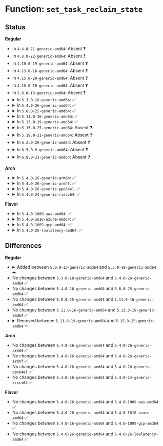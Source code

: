 # Function: <code>set_task_reclaim_state</code>

## Status
<b>Regular</b>
<ul>
<li>
In <code>4.4.0-21-generic-amd64</code>: Absent ❓
</li>
<li>
In <code>4.8.0-22-generic-amd64</code>: Absent ❓
</li>
<li>
In <code>4.10.0-19-generic-amd64</code>: Absent ❓
</li>
<li>
In <code>4.13.0-16-generic-amd64</code>: Absent ❓
</li>
<li>
In <code>4.15.0-20-generic-amd64</code>: Absent ❓
</li>
<li>
In <code>4.18.0-10-generic-amd64</code>: Absent ❓
</li>
<li>
In <code>5.0.0-13-generic-amd64</code>: Absent ❓
</li>
<li>
<details>
<summary>In <code>5.3.0-18-generic-amd64</code>: ✅</summary>

```c
void set_task_reclaim_state(struct task_struct * task, struct reclaim_state * rs)
```

```json
{
  "name": "set_task_reclaim_state",
  "collision_type": "Unique Static",
  "inline_type": "No",
  "funcs": [
    {
      "addr": 18446744071581106736,
      "name": "set_task_reclaim_state",
      "external": false,
      "loc": "mm/vmscan.c:241",
      "file": "mm/vmscan.c",
      "inline": "seen, unknown",
      "caller_inline": [],
      "caller_func": [
        "mm/vmscan.c:node_reclaim",
        "mm/vmscan.c:node_reclaim",
        "mm/vmscan.c:shrink_all_memory",
        "mm/vmscan.c:shrink_all_memory",
        "mm/vmscan.c:balance_pgdat",
        "mm/vmscan.c:balance_pgdat",
        "mm/vmscan.c:try_to_free_mem_cgroup_pages",
        "mm/vmscan.c:try_to_free_mem_cgroup_pages",
        "mm/vmscan.c:try_to_free_pages",
        "mm/vmscan.c:try_to_free_pages"
      ]
    }
  ],
  "symbols": [
    {
      "addr": 18446744071581106736,
      "name": "set_task_reclaim_state",
      "section": ".text",
      "bind": "STB_LOCAL",
      "size": 53
    }
  ]
}
```
</details>
</li>
<li>
<details>
<summary>In <code>5.4.0-26-generic-amd64</code>: ✅</summary>

```c
void set_task_reclaim_state(struct task_struct * task, struct reclaim_state * rs)
```

```json
{
  "name": "set_task_reclaim_state",
  "collision_type": "Unique Static",
  "inline_type": "No",
  "funcs": [
    {
      "addr": 18446744071581163728,
      "name": "set_task_reclaim_state",
      "external": false,
      "loc": "mm/vmscan.c:174",
      "file": "mm/vmscan.c",
      "inline": "seen, unknown",
      "caller_inline": [],
      "caller_func": [
        "mm/vmscan.c:node_reclaim",
        "mm/vmscan.c:node_reclaim",
        "mm/vmscan.c:shrink_all_memory",
        "mm/vmscan.c:shrink_all_memory",
        "mm/vmscan.c:balance_pgdat",
        "mm/vmscan.c:balance_pgdat",
        "mm/vmscan.c:try_to_free_mem_cgroup_pages",
        "mm/vmscan.c:try_to_free_mem_cgroup_pages",
        "mm/vmscan.c:try_to_free_pages",
        "mm/vmscan.c:try_to_free_pages"
      ]
    }
  ],
  "symbols": [
    {
      "addr": 18446744071581163728,
      "name": "set_task_reclaim_state",
      "section": ".text",
      "bind": "STB_LOCAL",
      "size": 53
    }
  ]
}
```
</details>
</li>
<li>
<details>
<summary>In <code>5.8.0-25-generic-amd64</code>: ✅</summary>

```c
void set_task_reclaim_state(struct task_struct * task, struct reclaim_state * rs)
```

```json
{
  "name": "set_task_reclaim_state",
  "collision_type": "Unique Static",
  "inline_type": "No",
  "funcs": [
    {
      "addr": 18446744071581349728,
      "name": "set_task_reclaim_state",
      "external": false,
      "loc": "mm/vmscan.c:179",
      "file": "mm/vmscan.c",
      "inline": "seen, unknown",
      "caller_inline": [],
      "caller_func": [
        "mm/vmscan.c:__node_reclaim",
        "mm/vmscan.c:__node_reclaim",
        "mm/vmscan.c:shrink_all_memory",
        "mm/vmscan.c:shrink_all_memory",
        "mm/vmscan.c:balance_pgdat",
        "mm/vmscan.c:balance_pgdat",
        "mm/vmscan.c:try_to_free_mem_cgroup_pages",
        "mm/vmscan.c:try_to_free_mem_cgroup_pages",
        "mm/vmscan.c:try_to_free_pages",
        "mm/vmscan.c:try_to_free_pages"
      ]
    }
  ],
  "symbols": [
    {
      "addr": 18446744071581349728,
      "name": "set_task_reclaim_state",
      "section": ".text",
      "bind": "STB_LOCAL",
      "size": 53
    }
  ]
}
```
</details>
</li>
<li>
<details>
<summary>In <code>5.11.0-16-generic-amd64</code>: ✅</summary>

```c
void set_task_reclaim_state(struct task_struct * task, struct reclaim_state * rs)
```

```json
{
  "name": "set_task_reclaim_state",
  "collision_type": "Unique Static",
  "inline_type": "No",
  "funcs": [
    {
      "addr": 18446744071581393136,
      "name": "set_task_reclaim_state",
      "external": false,
      "loc": "mm/vmscan.c:172",
      "file": "mm/vmscan.c",
      "inline": "seen, unknown",
      "caller_inline": [],
      "caller_func": [
        "mm/vmscan.c:__node_reclaim",
        "mm/vmscan.c:__node_reclaim",
        "mm/vmscan.c:shrink_all_memory",
        "mm/vmscan.c:shrink_all_memory",
        "mm/vmscan.c:balance_pgdat",
        "mm/vmscan.c:balance_pgdat",
        "mm/vmscan.c:try_to_free_mem_cgroup_pages",
        "mm/vmscan.c:try_to_free_mem_cgroup_pages",
        "mm/vmscan.c:try_to_free_pages",
        "mm/vmscan.c:try_to_free_pages"
      ]
    }
  ],
  "symbols": [
    {
      "addr": 18446744071581393136,
      "name": "set_task_reclaim_state",
      "section": ".text",
      "bind": "STB_LOCAL",
      "size": 53
    }
  ]
}
```
</details>
</li>
<li>
<details>
<summary>In <code>5.13.0-19-generic-amd64</code>: ✅</summary>

```c
void set_task_reclaim_state(struct task_struct * task, struct reclaim_state * rs)
```

```json
{
  "name": "set_task_reclaim_state",
  "collision_type": "Unique Static",
  "inline_type": "No",
  "funcs": [
    {
      "addr": 18446744071581412848,
      "name": "set_task_reclaim_state",
      "external": false,
      "loc": "mm/vmscan.c:175",
      "file": "mm/vmscan.c",
      "inline": "seen, unknown",
      "caller_inline": [],
      "caller_func": [
        "mm/vmscan.c:__node_reclaim",
        "mm/vmscan.c:__node_reclaim",
        "mm/vmscan.c:shrink_all_memory",
        "mm/vmscan.c:shrink_all_memory",
        "mm/vmscan.c:balance_pgdat",
        "mm/vmscan.c:balance_pgdat",
        "mm/vmscan.c:try_to_free_mem_cgroup_pages",
        "mm/vmscan.c:try_to_free_mem_cgroup_pages",
        "mm/vmscan.c:try_to_free_pages",
        "mm/vmscan.c:try_to_free_pages"
      ]
    }
  ],
  "symbols": [
    {
      "addr": 18446744071581412848,
      "name": "set_task_reclaim_state",
      "section": ".text",
      "bind": "STB_LOCAL",
      "size": 53
    }
  ]
}
```
</details>
</li>
<li>
<details>
<summary>In <code>5.15.0-25-generic-amd64</code>: Absent ❓</summary>

```json
{
  "name": "set_task_reclaim_state",
  "collision_type": "Unique Static",
  "inline_type": "Full",
  "funcs": [
    {
      "addr": 18446744071581690971,
      "name": "set_task_reclaim_state",
      "external": false,
      "loc": "mm/vmscan.c:179",
      "file": "mm/vmscan.c",
      "inline": "not declared, inlined",
      "caller_inline": [
        "mm/vmscan.c:__node_reclaim",
        "mm/vmscan.c:__node_reclaim",
        "mm/vmscan.c:shrink_all_memory",
        "mm/vmscan.c:shrink_all_memory",
        "mm/vmscan.c:balance_pgdat",
        "mm/vmscan.c:balance_pgdat",
        "mm/vmscan.c:try_to_free_mem_cgroup_pages",
        "mm/vmscan.c:try_to_free_mem_cgroup_pages",
        "mm/vmscan.c:try_to_free_pages",
        "mm/vmscan.c:try_to_free_pages"
      ],
      "caller_func": []
    }
  ],
  "symbols": []
}
```
</details>
</li>
<li>
<details>
<summary>In <code>5.19.0-21-generic-amd64</code>: Absent ❓</summary>

```json
{
  "name": "set_task_reclaim_state",
  "collision_type": "Unique Static",
  "inline_type": "Full",
  "funcs": [
    {
      "addr": 18446744071582067550,
      "name": "set_task_reclaim_state",
      "external": false,
      "loc": "mm/vmscan.c:181",
      "file": "mm/vmscan.c",
      "inline": "not declared, inlined",
      "caller_inline": [
        "mm/vmscan.c:__node_reclaim",
        "mm/vmscan.c:__node_reclaim",
        "mm/vmscan.c:shrink_all_memory",
        "mm/vmscan.c:shrink_all_memory",
        "mm/vmscan.c:balance_pgdat",
        "mm/vmscan.c:balance_pgdat",
        "mm/vmscan.c:try_to_free_mem_cgroup_pages",
        "mm/vmscan.c:try_to_free_mem_cgroup_pages",
        "mm/vmscan.c:try_to_free_pages",
        "mm/vmscan.c:try_to_free_pages"
      ],
      "caller_func": []
    }
  ],
  "symbols": []
}
```
</details>
</li>
<li>
<details>
<summary>In <code>6.2.0-20-generic-amd64</code>: Absent ❓</summary>

```json
{
  "name": "set_task_reclaim_state",
  "collision_type": "Unique Static",
  "inline_type": "Full",
  "funcs": [
    {
      "addr": 18446744071582539692,
      "name": "set_task_reclaim_state",
      "external": false,
      "loc": "mm/vmscan.c:195",
      "file": "mm/vmscan.c",
      "inline": "not declared, inlined",
      "caller_inline": [
        "mm/vmscan.c:__node_reclaim",
        "mm/vmscan.c:__node_reclaim",
        "mm/vmscan.c:shrink_all_memory",
        "mm/vmscan.c:shrink_all_memory",
        "mm/vmscan.c:balance_pgdat",
        "mm/vmscan.c:balance_pgdat",
        "mm/vmscan.c:try_to_free_mem_cgroup_pages",
        "mm/vmscan.c:try_to_free_mem_cgroup_pages",
        "mm/vmscan.c:try_to_free_pages",
        "mm/vmscan.c:try_to_free_pages",
        "mm/vmscan.c:lru_gen_seq_write",
        "mm/vmscan.c:lru_gen_seq_write"
      ],
      "caller_func": []
    }
  ],
  "symbols": []
}
```
</details>
</li>
<li>
<details>
<summary>In <code>6.5.0-9-generic-amd64</code>: Absent ❓</summary>

```json
{
  "name": "set_task_reclaim_state",
  "collision_type": "Unique Static",
  "inline_type": "Full",
  "funcs": [
    {
      "addr": 18446744071582749305,
      "name": "set_task_reclaim_state",
      "external": false,
      "loc": "mm/vmscan.c:508",
      "file": "mm/vmscan.c",
      "inline": "not declared, inlined",
      "caller_inline": [
        "mm/vmscan.c:__node_reclaim",
        "mm/vmscan.c:__node_reclaim",
        "mm/vmscan.c:shrink_all_memory",
        "mm/vmscan.c:shrink_all_memory",
        "mm/vmscan.c:balance_pgdat",
        "mm/vmscan.c:balance_pgdat",
        "mm/vmscan.c:try_to_free_mem_cgroup_pages",
        "mm/vmscan.c:try_to_free_mem_cgroup_pages",
        "mm/vmscan.c:try_to_free_pages",
        "mm/vmscan.c:try_to_free_pages",
        "mm/vmscan.c:lru_gen_seq_write",
        "mm/vmscan.c:lru_gen_seq_write"
      ],
      "caller_func": []
    }
  ],
  "symbols": []
}
```
</details>
</li>
<li>
<details>
<summary>In <code>6.8.0-31-generic-amd64</code>: Absent ❓</summary>

```json
{
  "name": "set_task_reclaim_state",
  "collision_type": "Unique Static",
  "inline_type": "Full",
  "funcs": [
    {
      "addr": 18446744071582917246,
      "name": "set_task_reclaim_state",
      "external": false,
      "loc": "mm/vmscan.c:247",
      "file": "mm/vmscan.c",
      "inline": "not declared, inlined",
      "caller_inline": [
        "mm/vmscan.c:__node_reclaim",
        "mm/vmscan.c:__node_reclaim",
        "mm/vmscan.c:shrink_all_memory",
        "mm/vmscan.c:shrink_all_memory",
        "mm/vmscan.c:balance_pgdat",
        "mm/vmscan.c:balance_pgdat",
        "mm/vmscan.c:try_to_free_mem_cgroup_pages",
        "mm/vmscan.c:try_to_free_mem_cgroup_pages",
        "mm/vmscan.c:try_to_free_pages",
        "mm/vmscan.c:try_to_free_pages",
        "mm/vmscan.c:lru_gen_seq_write",
        "mm/vmscan.c:lru_gen_seq_write"
      ],
      "caller_func": []
    }
  ],
  "symbols": []
}
```
</details>
</li>
</ul>
<b>Arch</b>
<ul>
<li>
<details>
<summary>In <code>5.4.0-26-generic-arm64</code>: ✅</summary>

```c
void set_task_reclaim_state(struct task_struct * task, struct reclaim_state * rs)
```

```json
{
  "name": "set_task_reclaim_state",
  "collision_type": "Unique Static",
  "inline_type": "No",
  "funcs": [
    {
      "addr": 18446603336492539544,
      "name": "set_task_reclaim_state",
      "external": false,
      "loc": "mm/vmscan.c:174",
      "file": "mm/vmscan.c",
      "inline": "seen, unknown",
      "caller_inline": [],
      "caller_func": [
        "mm/vmscan.c:node_reclaim",
        "mm/vmscan.c:node_reclaim",
        "mm/vmscan.c:balance_pgdat",
        "mm/vmscan.c:balance_pgdat",
        "mm/vmscan.c:try_to_free_mem_cgroup_pages",
        "mm/vmscan.c:try_to_free_mem_cgroup_pages",
        "mm/vmscan.c:try_to_free_pages",
        "mm/vmscan.c:try_to_free_pages"
      ]
    }
  ],
  "symbols": [
    {
      "addr": 18446603336492539544,
      "name": "set_task_reclaim_state",
      "section": ".text",
      "bind": "STB_LOCAL",
      "size": 84
    }
  ]
}
```
</details>
</li>
<li>
<details>
<summary>In <code>5.4.0-26-generic-armhf</code>: ✅</summary>

```c
void set_task_reclaim_state(struct task_struct * task, struct reclaim_state * rs)
```

```json
{
  "name": "set_task_reclaim_state",
  "collision_type": "Unique Static",
  "inline_type": "No",
  "funcs": [
    {
      "addr": 3226407700,
      "name": "set_task_reclaim_state",
      "external": false,
      "loc": "mm/vmscan.c:174",
      "file": "mm/vmscan.c",
      "inline": "seen, unknown",
      "caller_inline": [],
      "caller_func": [
        "mm/vmscan.c:shrink_all_memory",
        "mm/vmscan.c:shrink_all_memory",
        "mm/vmscan.c:balance_pgdat",
        "mm/vmscan.c:balance_pgdat",
        "mm/vmscan.c:try_to_free_mem_cgroup_pages",
        "mm/vmscan.c:try_to_free_mem_cgroup_pages",
        "mm/vmscan.c:try_to_free_pages",
        "mm/vmscan.c:try_to_free_pages"
      ]
    }
  ],
  "symbols": [
    {
      "addr": 3226407700,
      "name": "set_task_reclaim_state",
      "section": ".text",
      "bind": "STB_LOCAL",
      "size": 168
    }
  ]
}
```
</details>
</li>
<li>
<details>
<summary>In <code>5.4.0-26-generic-ppc64el</code>: ✅</summary>

```c
void set_task_reclaim_state(struct task_struct * task, struct reclaim_state * rs)
```

```json
{
  "name": "set_task_reclaim_state",
  "collision_type": "Unique Static",
  "inline_type": "No",
  "funcs": [
    {
      "addr": 13835058055285841552,
      "name": "set_task_reclaim_state",
      "external": false,
      "loc": "mm/vmscan.c:174",
      "file": "mm/vmscan.c",
      "inline": "seen, unknown",
      "caller_inline": [],
      "caller_func": [
        "mm/vmscan.c:node_reclaim",
        "mm/vmscan.c:node_reclaim",
        "mm/vmscan.c:balance_pgdat",
        "mm/vmscan.c:balance_pgdat",
        "mm/vmscan.c:try_to_free_mem_cgroup_pages",
        "mm/vmscan.c:try_to_free_mem_cgroup_pages",
        "mm/vmscan.c:try_to_free_pages",
        "mm/vmscan.c:try_to_free_pages"
      ]
    }
  ],
  "symbols": [
    {
      "addr": 13835058055285841552,
      "name": "set_task_reclaim_state",
      "section": ".text",
      "bind": "STB_LOCAL",
      "size": 68
    }
  ]
}
```
</details>
</li>
<li>
<details>
<summary>In <code>5.4.0-24-generic-riscv64</code>: ✅</summary>

```c
void set_task_reclaim_state(struct task_struct * task, struct reclaim_state * rs)
```

```json
{
  "name": "set_task_reclaim_state",
  "collision_type": "Unique Static",
  "inline_type": "No",
  "funcs": [
    {
      "addr": 18446743936272591086,
      "name": "set_task_reclaim_state",
      "external": false,
      "loc": "mm/vmscan.c:174",
      "file": "mm/vmscan.c",
      "inline": "seen, unknown",
      "caller_inline": [],
      "caller_func": [
        "mm/vmscan.c:balance_pgdat",
        "mm/vmscan.c:balance_pgdat",
        "mm/vmscan.c:try_to_free_mem_cgroup_pages",
        "mm/vmscan.c:try_to_free_mem_cgroup_pages",
        "mm/vmscan.c:try_to_free_pages",
        "mm/vmscan.c:try_to_free_pages"
      ]
    }
  ],
  "symbols": [
    {
      "addr": 18446743936272591086,
      "name": "set_task_reclaim_state",
      "section": ".text",
      "bind": "STB_LOCAL",
      "size": 74
    }
  ]
}
```
</details>
</li>
</ul>
<b>Flavor</b>
<ul>
<li>
<details>
<summary>In <code>5.4.0-1009-aws-amd64</code>: ✅</summary>

```c
void set_task_reclaim_state(struct task_struct * task, struct reclaim_state * rs)
```

```json
{
  "name": "set_task_reclaim_state",
  "collision_type": "Unique Static",
  "inline_type": "No",
  "funcs": [
    {
      "addr": 18446744071581132576,
      "name": "set_task_reclaim_state",
      "external": false,
      "loc": "mm/vmscan.c:174",
      "file": "mm/vmscan.c",
      "inline": "seen, unknown",
      "caller_inline": [],
      "caller_func": [
        "mm/vmscan.c:node_reclaim",
        "mm/vmscan.c:node_reclaim",
        "mm/vmscan.c:shrink_all_memory",
        "mm/vmscan.c:shrink_all_memory",
        "mm/vmscan.c:balance_pgdat",
        "mm/vmscan.c:balance_pgdat",
        "mm/vmscan.c:try_to_free_mem_cgroup_pages",
        "mm/vmscan.c:try_to_free_mem_cgroup_pages",
        "mm/vmscan.c:try_to_free_pages",
        "mm/vmscan.c:try_to_free_pages"
      ]
    }
  ],
  "symbols": [
    {
      "addr": 18446744071581132576,
      "name": "set_task_reclaim_state",
      "section": ".text",
      "bind": "STB_LOCAL",
      "size": 53
    }
  ]
}
```
</details>
</li>
<li>
<details>
<summary>In <code>5.4.0-1010-azure-amd64</code>: ✅</summary>

```c
void set_task_reclaim_state(struct task_struct * task, struct reclaim_state * rs)
```

```json
{
  "name": "set_task_reclaim_state",
  "collision_type": "Unique Static",
  "inline_type": "No",
  "funcs": [
    {
      "addr": 18446744071581079520,
      "name": "set_task_reclaim_state",
      "external": false,
      "loc": "mm/vmscan.c:174",
      "file": "mm/vmscan.c",
      "inline": "seen, unknown",
      "caller_inline": [],
      "caller_func": [
        "mm/vmscan.c:node_reclaim",
        "mm/vmscan.c:node_reclaim",
        "mm/vmscan.c:shrink_all_memory",
        "mm/vmscan.c:shrink_all_memory",
        "mm/vmscan.c:balance_pgdat",
        "mm/vmscan.c:balance_pgdat",
        "mm/vmscan.c:try_to_free_mem_cgroup_pages",
        "mm/vmscan.c:try_to_free_mem_cgroup_pages",
        "mm/vmscan.c:try_to_free_pages",
        "mm/vmscan.c:try_to_free_pages"
      ]
    }
  ],
  "symbols": [
    {
      "addr": 18446744071581079520,
      "name": "set_task_reclaim_state",
      "section": ".text",
      "bind": "STB_LOCAL",
      "size": 53
    }
  ]
}
```
</details>
</li>
<li>
<details>
<summary>In <code>5.4.0-1009-gcp-amd64</code>: ✅</summary>

```c
void set_task_reclaim_state(struct task_struct * task, struct reclaim_state * rs)
```

```json
{
  "name": "set_task_reclaim_state",
  "collision_type": "Unique Static",
  "inline_type": "No",
  "funcs": [
    {
      "addr": 18446744071581123776,
      "name": "set_task_reclaim_state",
      "external": false,
      "loc": "mm/vmscan.c:174",
      "file": "mm/vmscan.c",
      "inline": "seen, unknown",
      "caller_inline": [],
      "caller_func": [
        "mm/vmscan.c:node_reclaim",
        "mm/vmscan.c:node_reclaim",
        "mm/vmscan.c:shrink_all_memory",
        "mm/vmscan.c:shrink_all_memory",
        "mm/vmscan.c:balance_pgdat",
        "mm/vmscan.c:balance_pgdat",
        "mm/vmscan.c:try_to_free_mem_cgroup_pages",
        "mm/vmscan.c:try_to_free_mem_cgroup_pages",
        "mm/vmscan.c:try_to_free_pages",
        "mm/vmscan.c:try_to_free_pages"
      ]
    }
  ],
  "symbols": [
    {
      "addr": 18446744071581123776,
      "name": "set_task_reclaim_state",
      "section": ".text",
      "bind": "STB_LOCAL",
      "size": 53
    }
  ]
}
```
</details>
</li>
<li>
<details>
<summary>In <code>5.4.0-26-lowlatency-amd64</code>: ✅</summary>

```c
void set_task_reclaim_state(struct task_struct * task, struct reclaim_state * rs)
```

```json
{
  "name": "set_task_reclaim_state",
  "collision_type": "Unique Static",
  "inline_type": "No",
  "funcs": [
    {
      "addr": 18446744071581186224,
      "name": "set_task_reclaim_state",
      "external": false,
      "loc": "mm/vmscan.c:174",
      "file": "mm/vmscan.c",
      "inline": "seen, unknown",
      "caller_inline": [],
      "caller_func": [
        "mm/vmscan.c:node_reclaim",
        "mm/vmscan.c:node_reclaim",
        "mm/vmscan.c:shrink_all_memory",
        "mm/vmscan.c:shrink_all_memory",
        "mm/vmscan.c:balance_pgdat",
        "mm/vmscan.c:balance_pgdat",
        "mm/vmscan.c:try_to_free_mem_cgroup_pages",
        "mm/vmscan.c:try_to_free_mem_cgroup_pages",
        "mm/vmscan.c:try_to_free_pages",
        "mm/vmscan.c:try_to_free_pages"
      ]
    }
  ],
  "symbols": [
    {
      "addr": 18446744071581186224,
      "name": "set_task_reclaim_state",
      "section": ".text",
      "bind": "STB_LOCAL",
      "size": 53
    }
  ]
}
```
</details>
</li>
</ul>

## Differences
<b>Regular</b>
<ul>
<li>
<details>
<summary>Added between <code>5.0.0-13-generic-amd64</code> and <code>5.3.0-18-generic-amd64</code> ➕</summary>

```c
void set_task_reclaim_state(struct task_struct * task, struct reclaim_state * rs)
```
</details>
</li>
<li>
No changes between <code>5.3.0-18-generic-amd64</code> and <code>5.4.0-26-generic-amd64</code> ✅
</li>
<li>
No changes between <code>5.4.0-26-generic-amd64</code> and <code>5.8.0-25-generic-amd64</code> ✅
</li>
<li>
No changes between <code>5.8.0-25-generic-amd64</code> and <code>5.11.0-16-generic-amd64</code> ✅
</li>
<li>
No changes between <code>5.11.0-16-generic-amd64</code> and <code>5.13.0-19-generic-amd64</code> ✅
</li>
<li>
<details>
<summary>Removed between <code>5.13.0-19-generic-amd64</code> and <code>5.15.0-25-generic-amd64</code> ➖</summary>

```c
void set_task_reclaim_state(struct task_struct * task, struct reclaim_state * rs)
```
</details>
</li>
</ul>
<b>Arch</b>
<ul>
<li>
No changes between <code>5.4.0-26-generic-amd64</code> and <code>5.4.0-26-generic-arm64</code> ✅
</li>
<li>
No changes between <code>5.4.0-26-generic-amd64</code> and <code>5.4.0-26-generic-armhf</code> ✅
</li>
<li>
No changes between <code>5.4.0-26-generic-amd64</code> and <code>5.4.0-26-generic-ppc64el</code> ✅
</li>
<li>
No changes between <code>5.4.0-26-generic-amd64</code> and <code>5.4.0-24-generic-riscv64</code> ✅
</li>
</ul>
<b>Flavor</b>
<ul>
<li>
No changes between <code>5.4.0-26-generic-amd64</code> and <code>5.4.0-1009-aws-amd64</code> ✅
</li>
<li>
No changes between <code>5.4.0-26-generic-amd64</code> and <code>5.4.0-1010-azure-amd64</code> ✅
</li>
<li>
No changes between <code>5.4.0-26-generic-amd64</code> and <code>5.4.0-1009-gcp-amd64</code> ✅
</li>
<li>
No changes between <code>5.4.0-26-generic-amd64</code> and <code>5.4.0-26-lowlatency-amd64</code> ✅
</li>
</ul>
